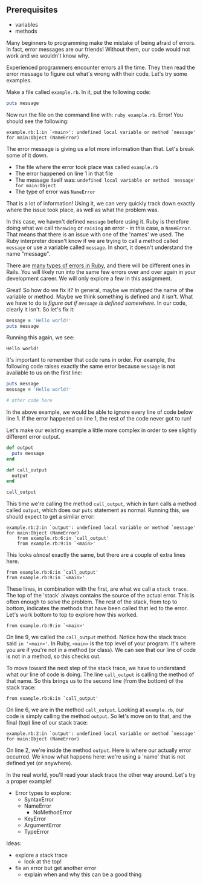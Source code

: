 

## Prerequisites
* variables
* methods


Many beginners to programming make the mistake of being afraid of errors. In fact, error messages are our friends! Without them, our code would not work and we wouldn't know why.

Experienced programmers encounter errors all the time. They then read the error message to figure out what's wrong with their code. Let's try some examples.

Make a file called `example.rb`. In it, put the following code:

```ruby
puts message
```

Now run the file on the command line with: `ruby example.rb`. Error! You should see the following:

```
example.rb:1:in `<main>': undefined local variable or method `message' for main:Object (NameError)
```

The error message is giving us a lot more information than that. Let's break some of it down.

* The file where the error took place was called `example.rb`
* The error happened on line 1 in that file
* The message itself was: `undefined local variable or method 'message' for main:Object`
* The type of error was `NameError`

That is a lot of information! Using it, we can very quickly track down exactly where the issue took place, as well as what the problem was.

In this case, we haven't defined `message` before using it. Ruby is therefore doing what we call `throwing` or `raising` an error - in this case, a `NameError`. That means that there is an issue with one of the 'names' we used. The Ruby interpreter doesn't know if we are trying to call a method called `message` or use a variable called `message`. In short, it doesn't understand the name "message".

There are [many types of errors in Ruby](https://ruby-doc.org/core-2.2.0/Exception.html), and there will be different ones in Rails. You will likely run into the same few errors over and over again in your development career. We will only explore a few in this assignment.

Great! So how do we fix it? In general, maybe we mistyped the name of the variable or method. Maybe we think something is defined and it isn't. What we have to do is *figure out if `message` is defined somewhere.* In our code, clearly it isn't. So let's fix it:

```ruby
message = 'Hello world!'
puts message
```

Running this again, we see:

```
Hello world!
```

It's important to remember that code runs in order. For example, the following code raises exactly the same error because `message` is not available to us on the first line:

```ruby
puts message
message = 'Hello world!'

# other code here
```

In the above example, we would be able to ignore every line of code below line 1. If the error happened on line 1, the rest of the code never got to run!

Let's make our existing example a little more complex in order to see slightly different error output.

```ruby
def output
  puts message
end

def call_output
  output
end

call_output
```

This time we're calling the method `call_output`, which in turn calls a method called `output`, which does our `puts` statement as normal. Running this, we should expect to get a similar error:

```
example.rb:2:in `output': undefined local variable or method `message' for main:Object (NameError)
	from example.rb:6:in `call_output'
	from example.rb:9:in `<main>'
```

This looks *almost* exactly the same, but there are a couple of extra lines here.

```
from example.rb:6:in `call_output'
from example.rb:9:in `<main>'
```

These lines, in combination with the first, are what we call a `stack trace`. The top of the 'stack' always contains the source of the actual error. This is often enough to solve the problem. The rest of the stack, from top to bottom, indicates the methods that have been called that led to the error. Let's work bottom to top to explore how this worked.

```
from example.rb:9:in `<main>'
```

On line 9, we called the `call_output` method. Notice how the stack trace said `in '<main>'`. In Ruby, `<main>` is the top level of your program. It's where you are if you're not in a method (or class). We can see that our line of code is not in a method, so this checks out.

To move toward the next step of the stack trace, we have to understand what our line of code is doing. The line `call_output` is calling the method of that name. So this brings us to the second line (from the bottom) of the stack trace:

```
from example.rb:6:in `call_output'
```

On line 6, we are in the method `call_output`. Looking at `example.rb`, our code is simply calling the method `output`. So let's move on to that, and the final (top) line of our stack trace:

```
example.rb:2:in `output': undefined local variable or method `message' for main:Object (NameError)
```

On line 2, we're inside the method `output`. Here is where our actually error occurred. We know what happens here: we're using a 'name' that is not defined yet (or anywhere).

In the real world, you'll read your stack trace the other way around. Let's try a proper example!






* Error types to explore:
  * SyntaxError
  * NameError
    * NoMethodError
  * KeyError
  * ArgumentError
  * TypeError


Ideas:
* explore a stack trace
  * look at the top!
* fix an error but get another error
  * explain when and why this can be a good thing
